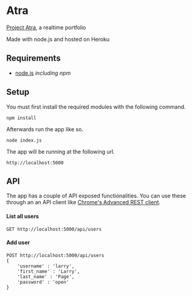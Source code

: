 # Atra
[Project Atra](http://atra.herokuapp.com/), a realtime portfolio

Made with node.js and hosted on Heroku

## Requirements
* [node.js](https://nodejs.org/) _including npm_

## Setup
You must first install the required modules with the following command.

    npm install

Afterwards run the app like so.

    node index.js

The app will be running at the following url.

    http://localhost:5000

## API
The app has a couple of API exposed functionalities. You can use these through an an API client like [Chrome's Advanced REST client](https://chrome.google.com/webstore/detail/advanced-rest-client/hgmloofddffdnphfgcellkdfbfbjeloo).


#### List all users
    GET http://localhost:5000/api/users

#### Add user
    POST http://localhost:5000/api/users
    {
        'username' : 'larry',
        'first_name' : 'Larry',
        'last_name' : 'Page',
        'password' : 'open'
    }
